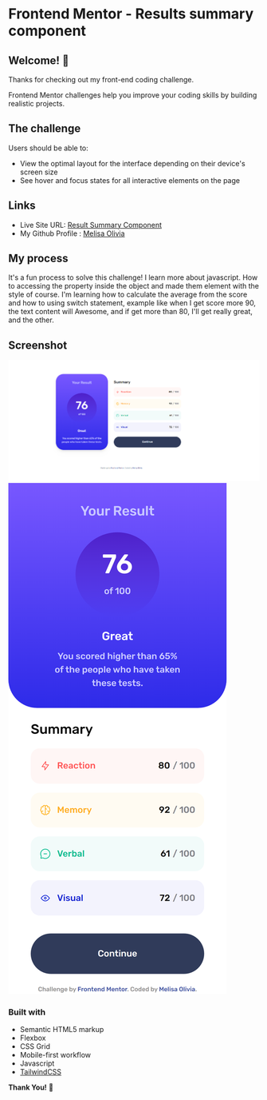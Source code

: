 # Frontend Mentor - Results summary component

## Welcome! 👋

Thanks for checking out my front-end coding challenge.

Frontend Mentor challenges help you improve your coding skills by building realistic projects.

## The challenge

Users should be able to:

- View the optimal layout for the interface depending on their device's screen size
- See hover and focus states for all interactive elements on the page

## Links

- Live Site URL: [Result Summary Component](https://)
- My Github Profile : [Melisa Olivia](https://github.com/melisaolivia)

## My process

It's a fun process to solve this challenge! I learn more about javascript. How to accessing the property inside the object and made them element with the style of course. I'm learning how to calculate the average from the score and how to using switch statement, example like when I get score more 90, the text content will Awesome, and if get more than 80, I'll get really great, and the other.

## Screenshot 
![Desktop preview](desktopResult.png)
![Mobile preview](mobileResult.png)

### Built with

- Semantic HTML5 markup
- Flexbox
- CSS Grid
- Mobile-first workflow
- Javascript
- [TailwindCSS](https://tailwindcss.com/)


**Thank You!** 🚀
